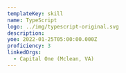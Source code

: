 ```yaml
---
templateKey: skill
name: TypeScript
logo: ../img/typescript-original.svg
description: 
yoe: 2022-01-25T05:00:00.000Z
proficiency: 3
linkedOrgs:
  - Capital One (Mclean, VA)
---
```

